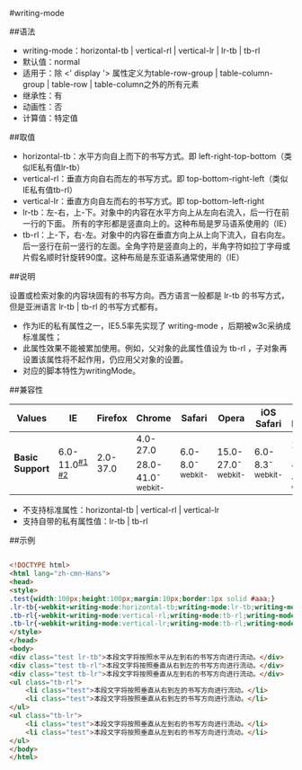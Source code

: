 #writing-mode

##语法

- writing-mode：horizontal-tb | vertical-rl | vertical-lr | lr-tb | tb-rl
- 默认值：normal
- 适用于：除 &lt;' display '&gt; 属性定义为table-row-group | table-column-group | table-row | table-column之外的所有元素
- 继承性：有
- 动画性：否
- 计算值：特定值


##取值

- horizontal-tb：水平方向自上而下的书写方式。即 left-right-top-bottom（类似IE私有值lr-tb）
- vertical-rl：垂直方向自右而左的书写方式。即 top-bottom-right-left（类似IE私有值tb-rl）
- vertical-lr：垂直方向自左而右的书写方式。即 top-bottom-left-right
- lr-tb：左-右，上-下。对象中的内容在水平方向上从左向右流入，后一行在前一行的下面。 所有的字形都是竖直向上的。这种布局是罗马语系使用的（IE）
- tb-rl：上-下，右-左。对象中的内容在垂直方向上从上向下流入，自右向左。后一竖行在前一竖行的左面。全角字符是竖直向上的，半角字符如拉丁字母或片假名顺时针旋转90度。这种布局是东亚语系通常使用的（IE）


##说明

设置或检索对象的内容块固有的书写方向。西方语言一般都是 lr-tb 的书写方式，但是亚洲语言 lr-tb | tb-rl 的书写方式都有。

- 作为IE的私有属性之一，IE5.5率先实现了 writing-mode ，后期被w3c采纳成标准属性；
- 此属性效果不能被累加使用。例如，父对象的此属性值设为 tb-rl ，子对象再设置该属性将不起作用，仍应用父对象的设置。
- 对应的脚本特性为writingMode。


##兼容性


<table class="compatible">
<thead>
	<tr>
		<th>Values</th>
		<th>IE</th>
		<th>Firefox</th>
		<th>Chrome</th>
		<th>Safari</th>
		<th>Opera</th>
		<th>iOS Safari</th>
		<th>Android Browser</th>
		<th>Android Chrome</th>
	</tr>
</thead>
<tbody>
	<tr>
		<td rowspan="2"><strong>Basic Support</strong></td>
		<td class="support" rowspan="2">6.0-11.0<sup><a href="#support1">#1</a> <a href="#support2">#2</a></sup></td>
		<td class="unsupport" rowspan="2">2.0-37.0</td>
		<td class="unsupport">4.0-27.0</td>
		<td class="support" rowspan="2">6.0-8.0<sup class="fix">-webkit-</sup></td>
		<td class="support" rowspan="2">15.0-27.0<sup class="fix">-webkit-</sup></td>
		<td class="support" rowspan="2">6.0-8.3<sup class="fix">-webkit-</sup></td>
		<td class="unsupport">2.1-3.0</td>
		<td class="unsupport">18.0-26.0</td>
	</tr>
	<tr>
		<td class="support">28.0-41.0<sup class="fix">-webkit-</sup></td>
		<td class="support">4.0-4.4.4<sup class="fix">-webkit-</sup></td>
		<td class="support">27.0-40.0<sup class="fix">-webkit-</sup></td>
	</tr>
</tbody>
</table>


- 不支持标准属性：horizontal-tb | vertical-rl | vertical-lr
- 支持自带的私有属性值：lr-tb | tb-rl


##示例

```html

<!DOCTYPE html>
<html lang="zh-cmn-Hans">
<head>
<style>
.test{width:100px;height:100px;margin:10px;border:1px solid #aaa;}
.lr-tb{-webkit-writing-mode:horizontal-tb;writing-mode:lr-tb;writing-mode:horizontal-tb;}
.tb-rl{-webkit-writing-mode:vertical-rl;writing-mode:tb-rl;writing-mode:vertical-rl;}
.tb-lr{-webkit-writing-mode:vertical-lr;writing-mode:tb-rl;writing-mode:vertical-lr;}
</style>
</head>
<body>
<div class="test lr-tb">本段文字将按照水平从左到右的书写方向进行流动。</div>
<div class="test tb-rl">本段文字将按照垂直从右到左的书写方向进行流动。</div>
<div class="test tb-lr">本段文字将按照垂直从左到右的书写方向进行流动。</div>
<ul class="tb-rl">
	<li class="test">本段文字将按照垂直从右到左的书写方向进行流动。</li>
	<li class="test">本段文字将按照垂直从右到左的书写方向进行流动。</li>
</ul>
<ul class="tb-lr">
	<li class="test">本段文字将按照垂直从左到右的书写方向进行流动。</li>
	<li class="test">本段文字将按照垂直从左到右的书写方向进行流动。</li>
</ul>
</body>
</html>

```
